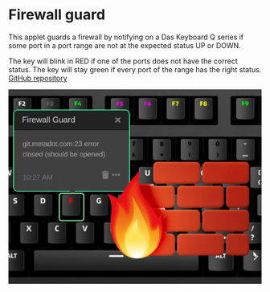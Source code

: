# Firewall guard

This applet guards a firewall by notifying on a Das Keyboard Q series if some port in a port range 
are not at the expected status UP or DOWN.

The key will blink in RED if one of the ports does not have the correct status.
The key will stay green if every port of the range has the right status.
[GitHub repository](https://github.com/daskeyboard/daskeyboard-applet--firewall-guard)

![CPU Usage on a Das Keyboard Q](assets/image.png "Q CPU Usage")
